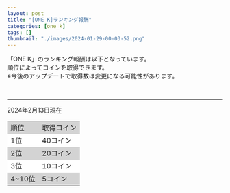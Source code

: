```yaml
---
layout: post
title: "[ONE K]ランキング報酬"
categories: [one_k]
tags: []
thumbnail: "./images/2024-01-29-00-03-52.png"
---
```



「ONE K」のランキング報酬は以下となっています。  
順位によってコインを取得できます。  
※今後のアップデートで取得数は変更になる可能性があります。  
  
<br>
  
<table>
<tr bgcolor=lightgray><td>  順位  </td><td>  取得コイン  </td></tr>
<tr bgcolor=white><td>   1位  </td><td>  40コイン  </td></tr>
<tr bgcolor=lightgray><td>   2位  </td><td>  20コイン   </td></tr>
<tr bgcolor=white><td>   3位  </td><td>  10コイン  </td></tr>
<tr bgcolor=lightgray><td>   4~10位  </td><td>  5コイン  </td></tr>

<hr>

2024年2月13日現在  


